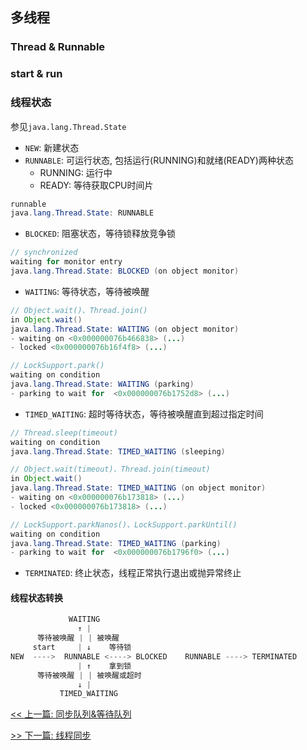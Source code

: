 ## 多线程

### Thread & Runnable

### start & run

### 线程状态

参见`java.lang.Thread.State`

* `NEW`: 新建状态
* `RUNNABLE`: 可运行状态, 包括运行(RUNNING)和就绪(READY)两种状态
    * RUNNING: 运行中
    * READY: 等待获取CPU时间片

```java
runnable
java.lang.Thread.State: RUNNABLE
```

* `BLOCKED`: 阻塞状态，等待锁释放竞争锁

```java
// synchronized
waiting for monitor entry
java.lang.Thread.State: BLOCKED (on object monitor)
```

* `WAITING`: 等待状态，等待被唤醒

```java
// Object.wait()、Thread.join()
in Object.wait()
java.lang.Thread.State: WAITING (on object monitor)
- waiting on <0x000000076b466838> (...)
- locked <0x000000076b16f4f8> (...)
```

```java
// LockSupport.park()
waiting on condition
java.lang.Thread.State: WAITING (parking)
- parking to wait for  <0x000000076b1752d8> (...)
```

* `TIMED_WAITING`: 超时等待状态，等待被唤醒直到超过指定时间

```java
// Thread.sleep(timeout)
waiting on condition
java.lang.Thread.State: TIMED_WAITING (sleeping)
```

```java
// Object.wait(timeout)、Thread.join(timeout)
in Object.wait()
java.lang.Thread.State: TIMED_WAITING (on object monitor)
- waiting on <0x000000076b173818> (...)
- locked <0x000000076b173818> (...)
```

```java
// LockSupport.parkNanos()、LockSupport.parkUntil()
waiting on condition
java.lang.Thread.State: TIMED_WAITING (parking)
- parking to wait for  <0x000000076b1796f0> (...)
```

* `TERMINATED`: 终止状态，线程正常执行退出或抛异常终止

#### 线程状态转换

```java
             WAITING
               ↑ |
      等待被唤醒 | | 被唤醒
     start     | ↓    等待锁
NEW  ---->  RUNNABLE <----> BLOCKED    RUNNABLE ----> TERMINATED
               | ↑    拿到锁
      等待被唤醒 | | 被唤醒或超时
               ↓ |
           TIMED_WAITING
```


[<< 上一篇: 同步队列&等待队列](4-多线程与并发/同步队列&等待队列.md)

[>> 下一篇: 线程同步](4-多线程与并发/线程同步.md)
